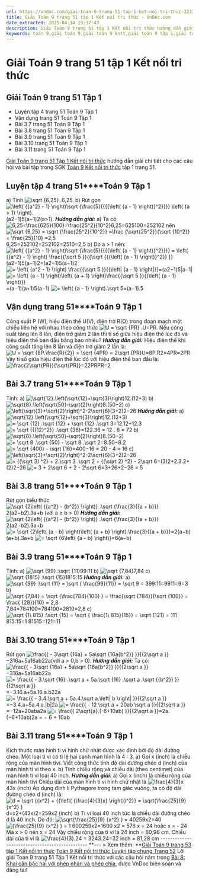 ```yaml
---
url: https://vndoc.com/giai-toan-9-trang-51-tap-1-ket-noi-tri-thuc-323310
title: Giải Toán 9 trang 51 tập 1 Kết nối tri thức - VnDoc.com
date_extracted: 2025-04-14 19:37:43
description: Giải Toán 9 trang 51 tập 1 Kết nối tri thức hướng dẫn giải chi tiết các câu hỏi và bài tập trong SGK Toán 9 Kết nối tri thức tập 1.
keywords: toán 9,giải toán 9,giải toán 9 kntt,giải toán 9 tập 1,giải toán 9 kết nối tri thức,toán 9 kết nối tri thức tập 1,Toán 9 Kết nối tri thức Bài 8,giải Toán 9 Kết nối tri thức Bài 8,Bài 8 Khai căn bậc hai với phép nhân và phép chia,toán 9 kết nối tri thức tập 1 trang 49,toán 9 kết nối tri thức tập 1 trang 50,toán 9 kết nối tri thức tập 1 trang 51,Khai căn bậc hai với phép nhân và phép chia,toán 9 trang 51,giải toán 9 trang 51,toán 9 trang 51 kết nối,giải toán 9 trang 51 kết nối
---
```


# Giải Toán 9 trang 51 tập 1 Kết nối tri thức
## Giải Toán 9 trang 51 Tập 1
  * Luyện tập 4 trang 51 Toán 9 Tập 1
  * Vận dụng trang 51 Toán 9 Tập 1
  * Bài 3.7 trang 51 Toán 9 Tập 1
  * Bài 3.8 trang 51 Toán 9 Tập 1
  * Bài 3.9 trang 51 Toán 9 Tập 1
  * Bài 3.10 trang 51 Toán 9 Tập 1
  * Bài 3.11 trang 51 Toán 9 Tập 1

[Giải Toán 9 trang 51 Tập 1 Kết nối tri thức](<https://vndoc.com/giai-toan-9-trang-51-tap-1-ket-noi-tri-thuc-323310>) hướng dẫn giải chi tiết cho các câu hỏi và bài tập trong SGK [Toán 9 Kết nối tri thức](<https://vndoc.com/toan-9-ket-noi-tri-thuc>) tập 1 trang 51.
## **Luyện tập 4 trang 51****Toán 9 Tập 1**
a\) Tính ![\\sqrt {6,25} .](https://i.vdoc.vn/data/image/blank.png)6,25.
b\) Rút gọn ![\\left\( {{a^2} - 1} \\right\)\\sqrt {\\frac{5}{{{{\\left\( {a - 1} \\right\)}^2}}}} \\left\( {a > 1} \\right\).](https://i.vdoc.vn/data/image/blank.png)\(a2−1\)5\(a−1\)2\(a>1\).
_**Hướng dẫn giải:**_
a\) Ta có ![6,25=\\frac{625}{100}=\\frac{25^2}{10^2}](https://i.vdoc.vn/data/image/blank.png)6,25=625100=252102 nên ![\\sqrt {6,25}  = \\sqrt {\\frac{25^2}{10^2}} =\\frac {\\sqrt{25^2}}{\\sqrt {10^2}} = \\frac{25}{10} =2,5](https://i.vdoc.vn/data/image/blank.png)6,25=252102=252102=2510=2,5
b\) Do a > 1 nên:
![\\left\( {{a^2} - 1} \\right\)\\sqrt {\\frac{5}{{{{\\left\( {a - 1} \\right\)}^2}}}}  = \\left\( {{a^2} - 1} \\right\) \\frac{{\\sqrt 5 }}{{\\sqrt {{{\\left\( {a - 1} \\right\)}^2}} }}](https://i.vdoc.vn/data/image/blank.png)\(a2−1\)5\(a−1\)2=\(a2−1\)5\(a−1\)2
![= \\left\( {a^2 - 1} \\right\) \\frac{{\\sqrt 5 }}{{\\left| {a - 1} \\right|}}](https://i.vdoc.vn/data/image/blank.png)=\(a2−1\)5|a−1|
![= \\left\( {a - 1} \\right\)\\left\( {a + 1} \\right\)\\frac{{\\sqrt 5 }}{{\\left\( {a - 1} \\right\)}}](https://i.vdoc.vn/data/image/blank.png)=\(a−1\)\(a+1\)5\(a−1\)
![= \\left\( {a - 1} \\right\).\\sqrt 5](https://i.vdoc.vn/data/image/blank.png)=\(a−1\).5
## **Vận dụng trang 51****Toán 9 Tập 1**
Công suất P \(W\), hiệu điện thế U\(V\), điện trở R\(Ω\) trong đoạn mạch một chiều liên hệ với nhau theo công thức ![U = \\sqrt {PR} .](https://i.vdoc.vn/data/image/blank.png)U=PR. Nếu công suất tăng lên 8 lần, điện trở giảm 2 lần thì tỉ số giữa hiệu điện thế lúc đó và hiệu điện thế ban đầu bằng bao nhiêu?
_**Hướng dẫn giải:**_
Hiệu điện thế khi công suất tăng lên 8 lần và điện trở giảm 2 lần là:
![U = \\sqrt {8P.\\frac{R}{2}}  = \\sqrt {4PR}  = 2\\sqrt {PR}](https://i.vdoc.vn/data/image/blank.png)U=8P.R2=4PR=2PR
Vậy tỉ số giữa hiệu điện thế lúc đó với hiệu điện thế ban đầu là: ![\\frac{2\\sqrt{PR}}{\\sqrt{PR}}=2](https://i.vdoc.vn/data/image/blank.png)2PRPR=2
## **Bài 3.7 trang 51****Toán 9 Tập 1**
Tính:
a\) ![\\sqrt{12}.\\left\(\\sqrt{12}+\\sqrt{3}\\right\)](https://i.vdoc.vn/data/image/blank.png)12.\(12+3\)
b\) ![\\sqrt{8}.\\left\(\\sqrt{50}-\\sqrt{2}\\right\)](https://i.vdoc.vn/data/image/blank.png)8.\(50−2\)
c\)![\\left\(\\sqrt{3}+\\sqrt{2}\\right\)^2-2\\sqrt{6}](https://i.vdoc.vn/data/image/blank.png)\(3+2\)2−26
 _**Hướng dẫn giải:**_
a\) ![\\sqrt{12}.\\left\(\\sqrt{12}+\\sqrt{3}\\right\)](https://i.vdoc.vn/data/image/blank.png)12.\(12+3\)
![= \\sqrt {12} .\\sqrt {12} + \\sqrt {12} .\\sqrt 3](https://i.vdoc.vn/data/image/blank.png)=12.12+12.3
![= \\sqrt {{{12}^2}} .\\sqrt {36}](https://i.vdoc.vn/data/image/blank.png)=122.36
= 12 . 6
= 72
b\) ![\\sqrt{8}.\\left\(\\sqrt{50}-\\sqrt{2}\\right\)](https://i.vdoc.vn/data/image/blank.png)8.\(50−2\)
![= \\sqrt 8 .\\sqrt {50} - \\sqrt 8 .\\sqrt 2](https://i.vdoc.vn/data/image/blank.png)=8.50−8.2
![= \\sqrt {400} - \\sqrt {16}](https://i.vdoc.vn/data/image/blank.png)=400−16
= 20 - 4
= 16
c\)![\\left\(\\sqrt{3}+\\sqrt{2}\\right\)^2-2\\sqrt{6}](https://i.vdoc.vn/data/image/blank.png)\(3+2\)2−26
![= {\(\\sqrt 3\) ^2} + 2.\\sqrt 3 .\\sqrt 2 + {\(\\sqrt 2\) ^2} - 2\\sqrt 6](https://i.vdoc.vn/data/image/blank.png)=\(3\)2+2.3.2+\(2\)2−26
![= 3 + 2\\sqrt 6 + 2 - 2\\sqrt 6](https://i.vdoc.vn/data/image/blank.png)=3+26+2−26
= 5
## **Bài 3.8 trang 51****Toán 9 Tập 1**
Rút gọn biểu thức ![\\sqrt {2\\left\( {{a^2} - {b^2}} \\right\)} .\\sqrt {\\frac{3}{{a + b}}}](https://i.vdoc.vn/data/image/blank.png)2\(a2−b2\).3a+b \(với a ≥ b > 0\)
_**Hướng dẫn giải:**_
![\\sqrt {2\\left\( {{a^2} - {b^2}} \\right\)} .\\sqrt {\\frac{3}{{a + b}}}](https://i.vdoc.vn/data/image/blank.png) 2\(a2−b2\).3a+b
![= \\sqrt {2\\left\( {a - b} \\right\)\\left\( {a + b} \\right\).\\frac{3}{{a + b}}}](https://i.vdoc.vn/data/image/blank.png)=2\(a−b\)\(a+b\).3a+b
![= \\sqrt {6\\left\( {a - b} \\right\)}](https://i.vdoc.vn/data/image/blank.png)=6\(a−b\)
## **Bài 3.9 trang 51****Toán 9 Tập 1**
Tính:
a\) ![\\sqrt {99} :\\sqrt {11}](https://i.vdoc.vn/data/image/blank.png)99:11
b\) ![\\sqrt {7,84}](https://i.vdoc.vn/data/image/blank.png)7,84
c\) ![\\sqrt {1815} :\\sqrt {15}](https://i.vdoc.vn/data/image/blank.png)1815:15
 _**Hướng dẫn giải:**_
a\) ![\\sqrt {99} :\\sqrt {11} =   \\sqrt { \\frac{99}{11}} = \\sqrt 9 = 3](https://i.vdoc.vn/data/image/blank.png)99:11=9911=9=3
b\) ![\\sqrt {7,84} = \\sqrt {\\frac{784}{100}  } =  \\frac{\\sqrt {784}}{\\sqrt {100}}      = \\frac{  {28}}{10} = 2,8](https://i.vdoc.vn/data/image/blank.png)7,84=784100=784100=2810=2,8
c\) ![\\sqrt {1\\ 815} :\\sqrt {15} =   \\sqrt { \\frac{1\\ 815}{15}} = \\sqrt {121} = 11](https://i.vdoc.vn/data/image/blank.png)1 815:15=1 81515=121=11
## **Bài 3.10 trang 51****Toán 9 Tập 1**
Rút gọn ![\\frac{{ - 3\\sqrt {16a} + 5a\\sqrt {16a{b^2}} }}{{2\\sqrt a }}](https://i.vdoc.vn/data/image/blank.png)−316a+5a16ab22a\(với a > 0,b > 0\).
_**Hướng dẫn giải:**_
Ta có: ![\\frac{{ - 3\\sqrt {16a} + 5a\\sqrt {16a{b^2}} }}{{2\\sqrt a }}](https://i.vdoc.vn/data/image/blank.png)−316a+5a16ab22a
![= \\frac{{ - 3.\\sqrt {16} .\\sqrt a + 5a.\\sqrt {16} .\\sqrt a .\\sqrt {{b^2}} }}{{2\\sqrt a }}](https://i.vdoc.vn/data/image/blank.png)=−3.16.a+5a.16.a.b22a
![= \\frac{{ - 3.4.\\sqrt a + 5a.4.\\sqrt a.\\left| b \\right| }}{{2\\sqrt a }}](https://i.vdoc.vn/data/image/blank.png)=−3.4.a+5a.4.a.|b|2a
![= \\frac{{ - 12 \\sqrt a + 20ab \\sqrt a  }}{{2\\sqrt a }}](https://i.vdoc.vn/data/image/blank.png)=−12a+20aba2a
![= \\frac{{   2\\sqrt{a}.\(-6+10ab\) }}{{2\\sqrt a }}](https://i.vdoc.vn/data/image/blank.png)=2a.\(−6+10ab\)2a
= − 6 + 10ab
## **Bài 3.11 trang 51****Toán 9 Tập 1**
Kích thước màn hình ti vi hình chữ nhật được xác định bởi độ dài đường chéo. Một loại ti vi có tỉ lệ hai cạnh màn hình là 4 : 3.
a\) Gọi x \(inch\) là chiều rộng của màn hình tivi. Viết công thức tính độ dài đường chéo d \(inch\) của màn hình ti vi theo x.
b\) Tính chiều rộng và chiều dài \(theo centimet\) của màn hình ti vi loại 40 inch.
_**Hướng dẫn giải:**_
a\) Gọi x \(inch\) là chiều rộng của màn hình tivi
Chiều dài của màn hình ti vi hình chữ nhật là ![\\frac{4}{3}x](https://i.vdoc.vn/data/image/blank.png)43x \(inch\)
Áp dụng định lí Pythagore trong tam giác vuông, ta có độ dài đường chéo d \(inch\) là:
![d = \\sqrt {{x^2} + {{\\left\( {\\frac{4}{3}x} \\right\)}^2}} = \\sqrt{\\frac{25}{9} {x^2} }](https://i.vdoc.vn/data/image/blank.png)d=x2+\(43x\)2=259x2 \(inch\)
b\) Ti vi loại 40 inch tức là chiều dài đường chéo d là 40 inch.
Do đó: ![\\sqrt{\\frac{25}{9} {x^2} } = 40](https://i.vdoc.vn/data/image/blank.png)259x2=40
![{\\frac{25}{9} {x^2} } = 1 600](https://i.vdoc.vn/data/image/blank.png)259x2=1600
x2 = 576
x = 24 hoặc x = - 24
Mà x > 0 nên x = 24
Vậy chiều rộng của ti vi là 24 inch = 60,96 cm.
Chiều dài của ti vi là ![\\frac{4}{3}.24 = 32](https://i.vdoc.vn/data/image/blank.png)43.24=32 inch = 81,28 cm
\-----------------------------------------------
**\--- > Xem thêm: **[Giải Toán 9 trang 53 tập 1 Kết nối tri thức](<https://vndoc.com/giai-toan-9-trang-53-tap-1-ket-noi-tri-thuc-323317>)
[Toán 9 Kết nối tri thức Luyện tập chung Trang 52](<https://vndoc.com/toan-9-ket-noi-tri-thuc-luyen-tap-chung-trang-52-320522>)
Lời giải Toán 9 trang 51 Tập 1 Kết nối tri thức với các câu hỏi nằm trong [Bài 8: Khai căn bậc hai với phép nhân và phép chia](<https://vndoc.com/toan-9-ket-noi-tri-thuc-bai-8-khai-can-bac-hai-voi-phep-nhan-va-phep-chia-320513>), được VnDoc biên soạn và đăng tải\!
